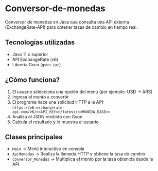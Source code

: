 # Conversor-de-monedas

Conversor de monedas en Java que consulta una API externa (ExchangeRate-API) para obtener tasas de cambio en tiempo real.

## Tecnologías utilizadas
* Java 11 o superior
* API ExchangeRate (v6)
* Librería Gson (`gson.jar`) 

## ¿Cómo funciona?
1. El usuario selecciona una opción del menú (por ejemplo: USD → ARS)
2. Ingresa el monto a convertir
3. El programa hace una solicitud HTTP a la API:<br>
   `https://v6.exchangerate-api.com/v6/<<API_KEY>>/latest/<<MONEDA_BASE>>`
4. Analiza el JSON recibido con Gson
5. Calcula el resultado y lo muestra al usuario

## Clases principales
* `Main` → Menú interactivo en consola  
* `ApiMonedas` → Realiza la llamada HTTP y obtiene la tasa de cambio  
* `conversor_Monedas` → Multiplica el monto por la tasa obtenida desde la API  

